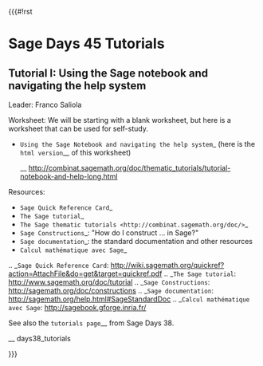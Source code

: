 {{{#!rst

Sage Days 45 Tutorials
======================

Tutorial I: Using the Sage notebook and navigating the help system
------------------------------------------------------------------

 Leader: Franco Saliola

 Worksheet: We will be starting with a blank worksheet, but here is a worksheet that can be used for self-study.

 - `Using the Sage Notebook and navigating the help system`_
   (here is the `html version`__ of this worksheet)

   __ http://combinat.sagemath.org/doc/thematic_tutorials/tutorial-notebook-and-help-long.html

 Resources:

 - `Sage Quick Reference Card`_
 - `The Sage tutorial`_
 - `The Sage thematic tutorials <http://combinat.sagemath.org/doc/>`_
 - `Sage Constructions`_: "How do I construct ... in Sage?"
 - `Sage documentation`_: the standard documentation and other resources
 - `Calcul mathématique avec Sage`_

.. _`Sage Quick Reference Card`: http://wiki.sagemath.org/quickref?action=AttachFile&do=get&target=quickref.pdf
.. _`The Sage tutorial`: http://www.sagemath.org/doc/tutorial
.. _`Sage Constructions`: http://sagemath.org/doc/constructions
.. _`Sage documentation`: http://sagemath.org/help.html#SageStandardDoc
.. _`Calcul mathématique avec Sage`: http://sagebook.gforge.inria.fr/



See also the `tutorials page`__ from Sage Days 38.

__ days38_tutorials

}}}
